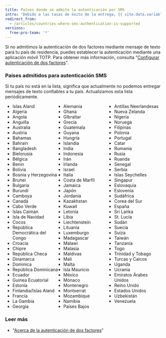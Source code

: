 ```yaml
---
title: Países donde se admite la autenticación por SMS
intro: 'Debido a las tasas de éxito de la entrega, {{ site.data.variables.product.product_name }} solo admite autenticación de dos factores mediante SMS para determinados países.'
redirect_from:
  - /articles/countries-where-sms-authentication-is-supported
versions:
  free-pro-team: '*'
---
```


Si no admitimos la autenticación de dos factores mediante mensaje de texto para tu país de residencia, puedes establecer la autenticación mediante una aplicación móvil TOTP. Para obtener más información, consulta "[Configurar autenticación de dos factores](/articles/configuring-two-factor-authentication)".

### Países admitidos para autenticación SMS

Si tu país no está en la lista, significa que actualmente no podemos entregar mensajes de texto confiables a tu país. Actualizamos esta lista periódicamente.

<ul style="-webkit-column-count: 3; -moz-column-count: 3; column-count: 3;">
<li>Islas Aland</li>
<li>Algeria</li>
<li>Angola</li>
<li>Anguilla</li>
<li>Australia</li>
<li>Austria</li>
<li>Bahamas</li>
<li>Bahrain</li>
<li>Bangladesh</li>
<li>Bielorusia</li>
<li>Bélgica</li>
<li>Benin</li>
<li>Bolivia</li>
<li>Bosnia y Herzegovina</li>
<li>Brunei</li>
<li>Bulgaria</li>
<li>Burundi</li>
<li>Camboya</li>
<li>Canadá</li>
<li>Cabo Verde</li>
<li>Islas Caimán</li>
<li>Isla de Navidad</li>
<li>Cocos</li>
<li>República Democrática del Congo</li>
<li>Croacia</li>
<li>Chipre</li>
<li>República Checa</li>
<li>Dinamarca</li>
<li>Dominica</li>
<li>República Dominicana</li>
<li>Ecuador</li>
<li>Guinea Ecuatorial</li>
<li>Estonia</li>
<li>Finlandia/Islas Aland</li>
<li>Francia</li>
<li>La Gambia</li>
<li>Georgia</li>
<li>Alemania</li>
<li>Ghana</li>
<li>Gibraltar</li>
<li>Grecia</li>
<li>Guatemala</li>
<li>Guyana</li>
<li>Hungría</li>
<li>Islandia</li>
<li>India</li>
<li>Indonesia</li>
<li>Irán</li>
<li>Irlanda</li>
<li>Israel</li>
<li>Italia</li>
<li>Costa de Marfil</li>
<li>Jamaica</li>
<li>Japón</li>
<li>Jordania</li>
<li>Kazakhstan</li>
<li>Kuwait</li>
<li>Letonia</li>
<li>Libia</li>
<li>Liechtenstein</li>
<li>Lituania</li>
<li>Luxemburgo</li>
<li>Madagascar</li>
<li>Malawi</li>
<li>Malasia</li>
<li>Maldivas</li>
<li>Mali</li>
<li>Malta</li>
<li>Isla Mauricio</li>
<li>México</li>
<li>Mónaco</li>
<li>Montenegro</li>
<li>Montserrat</li>
<li>Mozambique</li>
<li>Namibia</li>
<li>Países Bajos</li>
<li>Antillas Neerlandesas</li>
<li>Nueva Zelanda</li>
<li>Nigeria</li>
<li>Noruega</li>
<li>Filipinas</li>
<li>Polonia</li>
<li>Portugal</li>
<li>Catar</li>
<li>Rumania</li>
<li>Rusia</li>
<li>Ruanda</li>
<li>Senegal</li>
<li>Serbia</li>
<li>Islas Seychelles</li>
<li>Singapur</li>
<li>Eslovaquia</li>
<li>Eslovenia</li>
<li>Sudáfrica</li>
<li>Corea del Sur</li>
<li>España</li>
<li>Sri Lanka</li>
<li>St. Lucía</li>
<li>Sudán</li>
<li>Suecia</li>
<li>Suiza</li>
<li>Taiwán</li>
<li>Tanzania</li>
<li>Togo</li>
<li>Trinidad y Tobago</li>
<li>Turcas y Caicos</li>
<li>Uganda</li>
<li>Ucrania</li>
<li>Emiratos Árabes Unidos</li>
<li>Reino Unido</li>
<li>Estados Unidos</li>
<li>Uzbekistán</li>
<li>Venezuela</li>
</ul>

### Leer más

- "[Acerca de la autenticación de dos factores](/articles/about-two-factor-authentication)"
